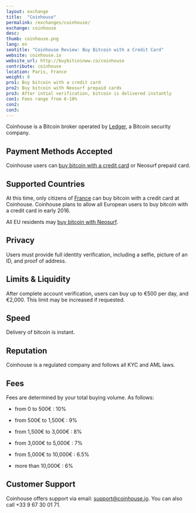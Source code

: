 ```yaml
---
layout: exchange
title:  "Coinhouse"
permalink: /exchanges/coinhouse/
exchange: coinhouse
desc: 
thumb: coinhouse.png
lang: en
seotitle: "Coinhouse Review: Buy Bitcoin with a Credit Card"
website: coinhouse.io
website_url: http://buybitcoinww.co/coinhouse
contribute: coinhouse
location: Paris, France
weight: 8
pro1: Buy bitcoin with a credit card
pro2: Buy bitcoin with Neosurf prepaid cards
pro3: After intial verification, bitcoin is delivered instantly
con1: Fees range from 6-10%
con2: 
con3:
---
```

Coinhouse is a Bitcoin broker operated by [Ledger](/wallets/ledger-nano/), a Bitcoin security company. 

## Payment Methods Accepted
Coinhouse users can [buy bitcoin with a credit card](/en/buy-bitcoin-credit-debit-card/) or Neosurf prepaid card.  

## Supported Countries
At this time, only citizens of [France](/en/fr/) can buy bitcoin with a credit card at Coinhouse. Coinhouse plans to allow all European users to buy bitcoin with a credit card in early 2016. 

All EU residents may [buy bitcoin with Neosurf](/en/buy-bitcoin-neosurf/). 

## Privacy
Users must provide full identity verification, including a selfie, picture of an ID, and proof of address. 

## Limits & Liquidity
After complete account verification, users can buy up to €500 per day, and €2,000. This limit may be increased if requested. 

## Speed
Delivery of bitcoin is instant. 

## Reputation
Coinhouse is a regulated company and follows all KYC and AML laws.  

## Fees
Fees are determined by your total buying volume. As follows: 


* from 0 to 500€ : 10%

* from 500€ to 1,500€ : 9%

* from 1,500€ to 3,000€ : 8%

* from 3,000€ to 5,000€ : 7%

* from 5,000€ to 10,000€ : 6.5%

* more than 10,000€ : 6% 

## Customer Support
Coinhouse offers support via email: support@coinhouse.io. You can also call +33 9 67 30 01 71. 

